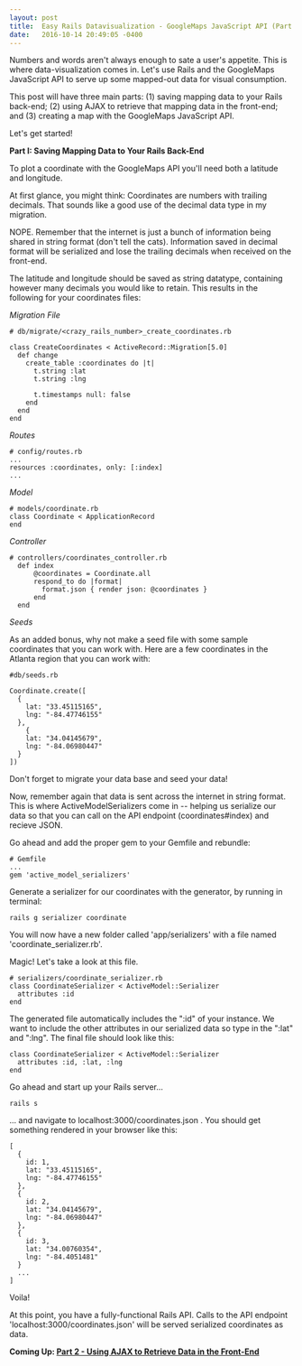 ```yaml
---
layout: post
title:  Easy Rails Datavisualization - GoogleMaps JavaScript API (Part 1 of 3)
date:   2016-10-14 20:49:05 -0400
---
```


Numbers and words aren't always enough to sate a user's appetite.  This is where data-visualization comes in.  Let's use Rails and the GoogleMaps JavaScript API to serve up some mapped-out data for visual consumption.

This post will have three main parts: (1) saving mapping data to your Rails back-end; (2) using AJAX to retrieve that mapping data in the front-end; and (3) creating a map with the GoogleMaps JavaScript API.

Let's get started!

**Part I: Saving Mapping Data to Your Rails Back-End**

To plot a coordinate with the GoogleMaps API you'll need both a latitude and longitude.  

At first glance, you might think: Coordinates are numbers with trailing decimals. That sounds like a good use of the decimal data type in my migration.

NOPE.  Remember that the internet is just a bunch of information being shared in string format (don't tell the cats).  Information saved in decimal format will be serialized and lose the trailing decimals when received on the front-end.

The latitude and longitude should be saved as string datatype, containing however many decimals you would like to retain.  This results in the following for your coordinates files:

*Migration File*

```
# db/migrate/<crazy_rails_number>_create_coordinates.rb

class CreateCoordinates < ActiveRecord::Migration[5.0]
  def change
    create_table :coordinates do |t|
      t.string :lat
      t.string :lng

      t.timestamps null: false
    end
  end
end
```

*Routes*

```
# config/routes.rb
...
resources :coordinates, only: [:index]
...
```

*Model*

```
# models/coordinate.rb
class Coordinate < ApplicationRecord
end
```

*Controller*

```
# controllers/coordinates_controller.rb
  def index
      @coordinates = Coordinate.all 
      respond_to do |format|
        format.json { render json: @coordinates }
      end
  end
```

*Seeds*

As an added bonus, why not make a seed file with some sample coordinates that you can work with. Here are a few coordinates in the Atlanta region that you can work with:

```
#db/seeds.rb

Coordinate.create([
  {
    lat: "33.45115165",
    lng: "-84.47746155"
  },
    {
    lat: "34.04145679",
    lng: "-84.06980447"
  }
])
```

Don't forget to migrate your data base and seed your data!

Now, remember again that data is sent across the internet in string format.  This is where ActiveModelSerializers come in -- helping us serialize our data so that you can call on the API endpoint (coordinates#index) and recieve JSON.

Go ahead and add the proper gem to your Gemfile and rebundle:

```
# Gemfile
...
gem 'active_model_serializers'
```

Generate a serializer for our coordinates with the generator, by running in terminal:

```
rails g serializer coordinate
```

You will now have a new folder called 'app/serializers' with a file named 'coordinate_serializer.rb'. 

Magic! Let's take a look at this file.

```
# serializers/coordinate_serializer.rb
class CoordinateSerializer < ActiveModel::Serializer
  attributes :id
end
```

The generated file automatically includes the ":id" of your instance.  We want to include the other attributes in our serialized data so type in the ":lat" and ":lng".  The final file should look like this:

```
class CoordinateSerializer < ActiveModel::Serializer
  attributes :id, :lat, :lng
end
```

Go ahead and start up your Rails server...

```
rails s
``` 

... and navigate to localhost:3000/coordinates.json . You should get something rendered in your browser like this:

```
[
  {
    id: 1,
    lat: "33.45115165",
    lng: "-84.47746155"
  },
  {
    id: 2,
    lat: "34.04145679",
    lng: "-84.06980447"
  },
  {
    id: 3,
    lat: "34.00760354",
    lng: "-84.4051481"
  }
  ...
]
```

Voila!  

At this point, you have a fully-functional Rails API.  Calls to the API endpoint 'localhost:3000/coordinates.json' will be served serialized coordinates as data.

**Coming Up: [Part 2 - Using AJAX to Retrieve Data in the Front-End](http://agdavid.github.io/2016/10/16/part_two_googlemaps_rails/)**  
